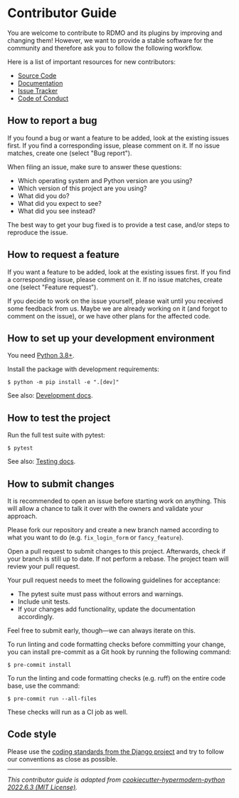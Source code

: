 # Contributor Guide

You are welcome to contribute to RDMO and its plugins by improving and changing them! However, we want to provide a
stable software for the community and therefore ask you to follow the following workflow.

Here is a list of important resources for new contributors:

- [Source Code](https://github.com/rdmorganiser/rdmo)
- [Documentation](https://rdmo.readthedocs.io)
- [Issue Tracker](https://github.com/rdmorganiser/rdmo/issues)
- [Code of Conduct](https://github.com/rdmorganiser/rdmo/blob/main/CODE_OF_CONDUCT.md)

## How to report a bug

If you found a bug or want a feature to be added, look at the existing issues first. If you find a corresponding issue, please comment on it. If no issue matches, create one (select "Bug report").

When filing an issue, make sure to answer these questions:

- Which operating system and Python version are you using?
- Which version of this project are you using?
- What did you do?
- What did you expect to see?
- What did you see instead?

The best way to get your bug fixed is to provide a test case, and/or steps to reproduce the issue.

## How to request a feature

If you want a feature to be added, look at the existing issues first. If you find a corresponding issue, please comment on it. If no issue matches, create one (select "Feature request").

If you decide to work on the issue yourself, please wait until you received some feedback from us. Maybe we are already working on it (and forgot to comment on the issue), or we have other plans for the affected code.

## How to set up your development environment

You need [Python 3.8+](https://www.python.org/downloads).

Install the package with development requirements:

```console
$ python -m pip install -e ".[dev]"
```

See also: [Development docs](https://rdmo.readthedocs.io/en/latest/development/setup.html).

## How to test the project

Run the full test suite with pytest:

```console
$ pytest
```

See also: [Testing docs](https://rdmo.readthedocs.io/en/latest/development/testing.html).

## How to submit changes

It is recommended to open an issue before starting work on anything. This will allow a chance to talk it over with the owners and validate your approach.

Please fork our repository and create a new branch named according to what you want to do (e.g. `fix_login_form` or
`fancy_feature`).

Open a pull request to submit changes to this project. Afterwards, check if your branch is still up to date. If not
perform a rebase. The project team will review your pull request.

Your pull request needs to meet the following guidelines for acceptance:

- The pytest suite must pass without errors and warnings.
- Include unit tests.
- If your changes add functionality, update the documentation accordingly.

Feel free to submit early, though—we can always iterate on this.

To run linting and code formatting checks before committing your change, you can install pre-commit as a Git hook by
running the following command:

```console
$ pre-commit install
```

To run the linting and code formatting checks (e.g. ruff) on the entire code base, use the command:

```console
$ pre-commit run --all-files
```

These checks will run as a CI job as well.

## Code style

Please use the [coding standards from the Django project](https://docs.djangoproject.com/en/dev/internals/contributing/writing-code/coding-style/) and try to follow our conventions as close as possible.

---

*This contributor guide is adapted from [cookiecutter-hypermodern-python 2022.6.3 (MIT License)](https://github.com/cjolowicz/cookiecutter-hypermodern-python/blob/2022.6.3/%7B%7Bcookiecutter.project_name%7D%7D/CONTRIBUTING.md).*
